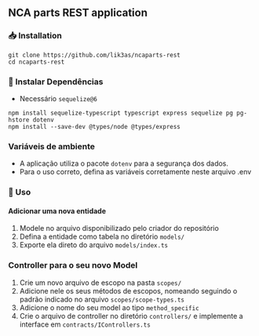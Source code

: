 ## NCA parts REST application
### 📥 Installation 
```
git clone https://github.com/lik3as/ncaparts-rest
cd ncaparts-rest
```
### 🔗 Instalar Dependências 
- Necessário ```sequelize@6```
```
npm install sequelize-typescript typescript express sequelize pg pg-hstore dotenv
npm install --save-dev @types/node @types/express
```
### Variáveis de ambiente
- A aplicação utiliza o pacote ```dotenv``` para a segurança dos dados.
- Para o uso correto, defina as variáveis corretamente neste arquivo .env
### 🚀 Uso 
#### Adicionar uma nova entidade
1. Modele no arquivo disponibilizado pelo criador do repositório
2. Defina a entidade como tabela no diretório ```models/```
3. Exporte ela direto do arquivo ```models/index.ts```

### Controller para o seu novo Model
1. Crie um novo arquivo de escopo na pasta ```scopes/```
2. Adicione nele os seus métodos de escopos, nomeando seguindo o padrão indicado no arquivo ```scopes/scope-types.ts```
3. Adicione o nome do seu model ao tipo ```method_specific```
4. Crie o arquivo de controller no diretório ```controllers/``` e implemente a interface em ```contracts/IControllers.ts```

